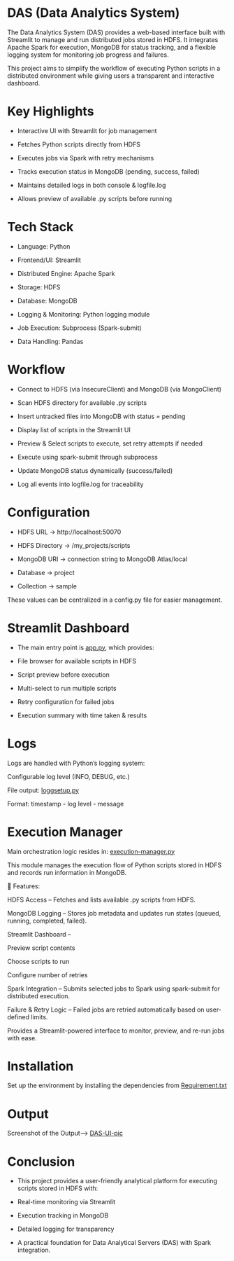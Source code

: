 # DAS (Data Analytics System)

The Data Analytics System (DAS) provides a web-based interface built with Streamlit to manage and run distributed jobs stored in HDFS.
It integrates Apache Spark for execution, MongoDB for status tracking, and a flexible logging system for monitoring job progress and failures.

This project aims to simplify the workflow of executing Python scripts in a distributed environment while giving users a transparent and interactive dashboard.

# Key Highlights

* Interactive UI with Streamlit for job management

* Fetches Python scripts directly from HDFS

* Executes jobs via Spark with retry mechanisms

* Tracks execution status in MongoDB (pending, success, failed)

* Maintains detailed logs in both console & logfile.log

* Allows preview of available .py scripts before running

# Tech Stack

* Language: Python

* Frontend/UI: Streamlit

* Distributed Engine: Apache Spark

* Storage: HDFS

* Database: MongoDB

* Logging & Monitoring: Python logging module

* Job Execution: Subprocess (Spark-submit)

* Data Handling: Pandas

# Workflow

* Connect to HDFS (via InsecureClient) and MongoDB (via MongoClient)

* Scan HDFS directory for available .py scripts

* Insert untracked files into MongoDB with status = pending

* Display list of scripts in the Streamlit UI

* Preview & Select scripts to execute, set retry attempts if needed

* Execute using spark-submit through subprocess

* Update MongoDB status dynamically (success/failed)

* Log all events into logfile.log for traceability

# Configuration

* HDFS URL → http://localhost:50070

* HDFS Directory → /my_projects/scripts

* MongoDB URI → connection string to MongoDB Atlas/local

* Database → project

* Collection → sample

These values can be centralized in a config.py file for easier management.

# Streamlit Dashboard

* The main entry point is [app.py](app.py), which provides:

* File browser for available scripts in HDFS

* Script preview before execution

* Multi-select to run multiple scripts

* Retry configuration for failed jobs

* Execution summary with time taken & results

# Logs

Logs are handled with Python’s logging system:

Configurable log level (INFO, DEBUG, etc.)

File output: [loggsetup.py](loggsetup.py)

Format: timestamp - log level - message

# Execution Manager

Main orchestration logic resides in: [execution-manager.py](execution-manager.py)

This module manages the execution flow of Python scripts stored in HDFS and records run information in MongoDB.

🔹 Features:

HDFS Access – Fetches and lists available .py scripts from HDFS.

MongoDB Logging – Stores job metadata and updates run states (queued, running, completed, failed).

Streamlit Dashboard –

Preview script contents

Choose scripts to run

Configure number of retries

Spark Integration – Submits selected jobs to Spark using spark-submit for distributed execution.

Failure & Retry Logic – Failed jobs are retried automatically based on user-defined limits.

Provides a Streamlit-powered interface to monitor, preview, and re-run jobs with ease.

# Installation

Set up the environment by installing the dependencies from [Requirement.txt](Requirement.txt)

# Output

Screenshot of the Output--> [DAS-UI-pic](DAS-UI-pic.png)


# Conclusion

* This project provides a user-friendly analytical platform for executing scripts stored in HDFS with:

* Real-time monitoring via Streamlit

* Execution tracking in MongoDB

* Detailed logging for transparency

* A practical foundation for Data Analytical Servers (DAS) with Spark integration.
